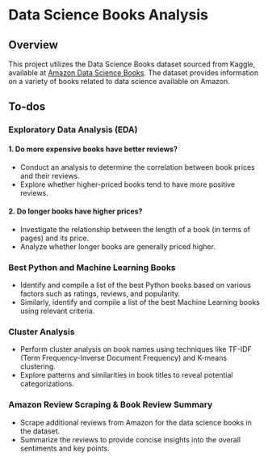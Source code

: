 # Data Science Books Analysis

## Overview

This project utilizes the Data Science Books dataset sourced from Kaggle, available at [Amazon Data Science Books](https://www.kaggle.com/datasets/die9origephit/amazon-data-science-books). The dataset provides information on a variety of books related to data science available on Amazon.

## To-dos

### Exploratory Data Analysis (EDA)

#### 1. Do more expensive books have better reviews?

   - Conduct an analysis to determine the correlation between book prices and their reviews.
   - Explore whether higher-priced books tend to have more positive reviews.

#### 2. Do longer books have higher prices?

   - Investigate the relationship between the length of a book (in terms of pages) and its price.
   - Analyze whether longer books are generally priced higher.

### Best Python and Machine Learning Books

   - Identify and compile a list of the best Python books based on various factors such as ratings, reviews, and popularity.
   - Similarly, identify and compile a list of the best Machine Learning books using relevant criteria.

### Cluster Analysis

   - Perform cluster analysis on book names using techniques like TF-IDF (Term Frequency-Inverse Document Frequency) and K-means clustering.
   - Explore patterns and similarities in book titles to reveal potential categorizations.

### Amazon Review Scraping & Book Review Summary

   - Scrape additional reviews from Amazon for the data science books in the dataset.
   - Summarize the reviews to provide concise insights into the overall sentiments and key points.
